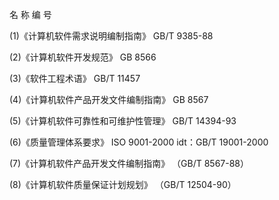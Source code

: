 名 称 编 号



\(1\)《计算机软件需求说明编制指南》 GB/T 9385-88



\(2\)《计算机软件开发规范》 GB 8566



\(3\)《软件工程术语》 GB/T 11457



\(4\)《计算机软件产品开发文件编制指南》 GB 8567



\(5\)《计算机软件可靠性和可维护性管理》 GB/T 14394-93



\(6\)《质量管理体系要求》 ISO 9001-2000 idt：GB/T 19001-2000



\(7\)《计算机软件产品开发文件编制指南》 （GB/T 8567-88）



\(8\)《计算机软件质量保证计划规划》 （GB/T 12504-90）

